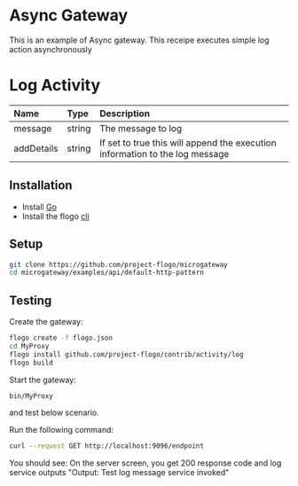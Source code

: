# Async Gateway
This is an example of Async gateway. This receipe executes simple log action asynchronously


# Log Activity
| Name   |  Type   | Description   |
|:-----------|:--------|:--------------|
| message | string | The message to log |
| addDetails | string | If set to true this will append the execution information to the log message |


## Installation
* Install [Go](https://golang.org/)
* Install the flogo [cli](https://github.com/project-flogo/cli)

## Setup
```bash
git clone https://github.com/project-flogo/microgateway
cd microgateway/examples/api/default-http-pattern
```

## Testing
Create the gateway:
```bash
flogo create -f flogo.json
cd MyProxy
flogo install github.com/project-flogo/contrib/activity/log
flogo build
```

Start the gateway:
```bash
bin/MyProxy
```

and test below scenario.

Run the following command:
```bash
curl --request GET http://localhost:9096/endpoint
```

You should see:
On the server screen, you get 200 response code and log service outputs "Output: Test log message service invoked"
